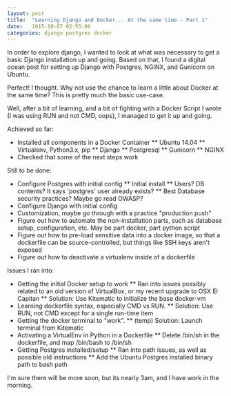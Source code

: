 ```yaml
---
layout: post
title:  "Learning Django and Docker... At the same time - Part 1"
date:   2015-10-07 02:55:00
categories: django postgres docker
---
```

In order to explore django, I wanted to look at what was necessary to get a basic Django installation up and going. Based on that, I found a digital ocean post for setting up Django with Postgres, NGINX, and Gunicorn on Ubuntu.

Perfect! I thought. Why not use the chance to learn a little about Docker at the same time? This is pretty much the basic use-case.

Well, after a bit of learning, and a bit of fighting with a Docker Script I wrote (I was using RUN and not CMD, oops), I managed to get it up and going.

Achieved so far:
* Installed all components in a Docker Container
** Ubuntu 14.04
** Virtualenv, Python3.x, pip
** Django
** Postgresql
** Gunicorn
** NGINX
* Checked that some of the next steps work

Still to be done:
* Configure Postgres with initial config
** Initial install
** Users? DB contents? It says 'postgres' user already exists?
** Best Database security practices? Maybe go read OWASP?
* Configure Django with initial config
* Customization, maybe go through with a practice "production push"
* Figure out how to automate the non-installation parts, such as database setup, configuration, etc. May be part docker, part python script
* Figure out how to pre-load sensitive data into a docker image, so that a dockerfile can be source-controlled, but things like SSH keys aren't exposed
* Figure out how to deactivate a virtualenv inside of a dockerfile

Issues I ran into:
* Getting the initial Docker setup to work
** Ran into issues possibly related to an old version of VirtualBox, or my recent upgrade to OSX El Capitan
** Solution: Use Kitematic to initialize the base docker-vm
* Learning dockerfile syntax, especially CMD vs RUN.
** Solution: Use RUN, not CMD except for a single run-time item
* Getting the docker terminal to "work". 
** (temp) Solution: Launch terminal from Kitematic
* Activating a VirtualEnv in Python in a Dockerfile
** Delete /bin/sh in the dockerfile, and map /bin/bash to /bin/sh
* Getting Postgres installed/setup
** Ran into path issues, as well as possible old instructions
** Add the Ubuntu Postgres installed binary path to bash path

I'm sure there will be more soon, but its nearly 3am, and I have work in the morning.

